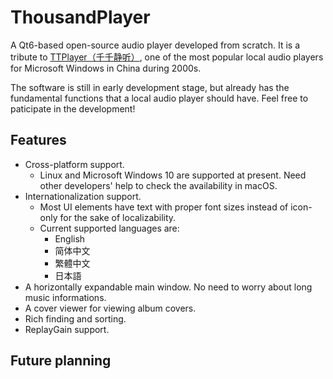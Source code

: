# ThousandPlayer
A Qt6-based open-source audio player developed from scratch. It is a tribute to [TTPlayer（千千静听）](https://zh.wikipedia.org/wiki/千千音乐播放器),
one of the most popular local audio players for Microsoft Windows in China during 2000s.

The software is still in early development stage,
but already has the fundamental functions that a local audio player should have. Feel free to paticipate in the development!

## Features
- Cross-platform support.
  - Linux and Microsoft Windows 10 are supported at present. Need other developers' help to check the availability in macOS.
- Internationalization support.
  - Most UI elements have text with proper font sizes instead of icon-only for the sake of localizability.
  - Current supported languages are:
    - English
    - 简体中文
    - 繁體中文
    - 日本語
- A horizontally expandable main window. No need to worry about long music informations.
- A cover viewer for viewing album covers.
- Rich finding and sorting.
- ReplayGain support.

## Future planning